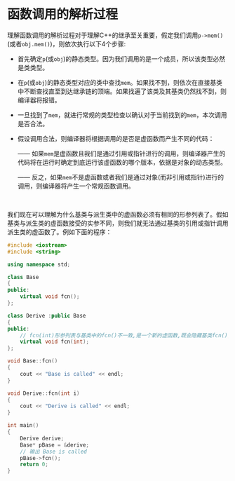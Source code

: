 # 函数调用的解析过程

理解函数调用的解析过程对于理解C++的继承至关重要，假定我们调用`p->mem()`(或者`obj.mem()`)，则依次执行以下4个步骤:

- 首先确定`p`(或`obj`)的静态类型。因为我们调用的是一个成员，所以该类型必然是类类型。

- 在`p`(或`obj`)的静态类型对应的类中查找`mem`。如果找不到，则依次在直接基类中不断查找直至到达继承链的顶端。如果找遍了该类及其基类仍然找不到，则编译器将报错。

- 一旦找到了`mem`，就进行常规的类型检查以确认对于当前找到的`mem`，本次调用是否合法。

- 假设调用合法，则编译器将根据调用的是否是虚函数而产生不同的代码：

  —— 如果`mem`是虚函数且我们是通过引用或指针进行的调用，则编译器产生的代码将在运行时确定到底运行该虚函数的哪个版本，依据是对象的动态类型。

  —— 反之，如果`mem`不是虚函数或者我们是通过对象(而非引用或指针)进行的调用，则编译器将产生一个常规函数调用。

​      

我们现在可以理解为什么基类与派生类中的虚函数必须有相同的形参列表了。假如基类与派生类的虚函数接受的实参不同，则我们就无法通过基类的引用或指针调用派生类的虚函数了。例如下面的程序：

```cpp
#include <iostream>
#include <string>

using namespace std;

class Base
{
public:
	virtual void fcn();
};

class Derive :public Base
{
public:
	// fcn(int)形参列表与基类中的fcn()不一致,是一个新的虚函数,既会隐藏基类fcn(),也会继承基类Base::fcn()的定义
	virtual void fcn(int);
};

void Base::fcn()
{
	cout << "Base is called" << endl;
}

void Derive::fcn(int i)
{
	cout << "Derive is called" << endl;
}

int main()
{
	Derive derive;
	Base* pBase = &derive;
	// 输出 Base is called
	pBase->fcn();
	return 0;
}
```

